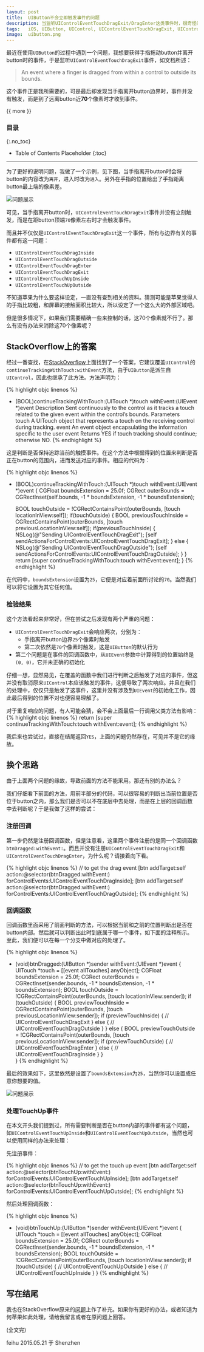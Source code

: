 ```yaml
---
layout: post
title:  UIButton不会立即触发事件的问题
description: 当监听UIControlEventTouchDragExit/DragEnter这类事件时，很奇怪的是手指离开Button时并不会立刻触发事件，本文找到了原因并给出了解决方案。
tags:   iOS, UIButton, UIControl, UIControlEventTouchDragExit, UIControlEventTouchDragEnter
image:  uibutton.png
---
```


最近在使用`UIButton`的过程中遇到一个问题，我想要获得手指拖动button并离开button时的事件，于是监听`UIControlEventTouchDragExit`事件，如文档所述：

> An event where a finger is dragged from within a control to outside its bounds.

这个事件正是我所需要的，可是最后却发现当手指离开button边界时，事件并没有触发，而是到了远离button近**70**个像素时才收到事件。

{{ more }}

### 目录
{:.no_toc}

* Table of Contents Placeholder
{:toc}

-----

为了更好的说明问题，我做了一个示例，见下图，当手指离开button时会将button的内容改为`离开`，进入时改为`进入`。另外在手指的位置给出了手指距离button最上端的像素差。

![问题展示](/img/posts/uibutton-problem.gif)

可见，当手指离开button时，`UIControlEventTouchDragExit`事件并没有立刻触发，而是在距button顶端`70`像素左右时才会触发事件。

而且并不仅仅是`UIControlEventTouchDragExit`这一个事件，所有与边界有关的事件都有这一问题：

- `UIControlEventTouchDragInside`
- `UIControlEventTouchDragOutside`
- `UIControlEventTouchDragEnter`
- `UIControlEventTouchDragExit`
- `UIControlEventTouchUpInside`
- `UIControlEventTouchUpOutside`

不知道苹果为什么要这样设定，一直没有查到相关的资料。猜测可能是苹果觉得人的手指比较粗，和屏幕的接触面积比较大，所以设定了一个这么大的外部区域吧。

但是很多情况下，如果我们需要精确一些来控制的话，这70个像素就不行了。那么有没有办法来消除这70个像素呢？


## StackOverflow上的答案

经过一番查找，在[StackOverflow](http://stackoverflow.com/a/14400040/973315)上面找到了一个答案，它建议覆盖`UIControl`的`continueTrackingWithTouch:withEvent`方法，由于`UIButton`是派生自`UIControl`，因此也继承了此方法。方法声明为：

{% highlight objc linenos %}
- (BOOL)continueTrackingWithTouch:(UITouch *)touch withEvent:(UIEvent *)event
Description	
  Sent continuously to the control as it tracks a touch related to the given event within the control’s bounds.
Parameters	
  touch
    A UITouch object that represents a touch on the receiving control during tracking.
  event
    An event object encapsulating the information specific to the user event
Returns	
  YES if touch tracking should continue; otherwise NO.
{% endhighlight %}

这是判断是否保持追踪当前的触摸事件。在这个方法中根据得到的位置来判断是否正在button的范围内，进而发送对应的事件。相应的代码为：

{% highlight objc linenos %}
- (BOOL)continueTrackingWithTouch:(UITouch *)touch withEvent:(UIEvent *)event
{
    CGFloat boundsExtension = 25.0f;
    CGRect outerBounds = CGRectInset(self.bounds, -1 * boundsExtension, -1 * boundsExtension);

    BOOL touchOutside = !CGRectContainsPoint(outerBounds, [touch locationInView:self]);
    if(touchOutside) {
        BOOL previousTouchInside = CGRectContainsPoint(outerBounds, [touch previousLocationInView:self]);
        if(previousTouchInside) {
            NSLog(@"Sending UIControlEventTouchDragExit");
            [self sendActionsForControlEvents:UIControlEventTouchDragExit];
        }
        else
        {
            NSLog(@"Sending UIControlEventTouchDragOutside");
            [self sendActionsForControlEvents:UIControlEventTouchDragOutside];
        }
    }
    return [super continueTrackingWithTouch:touch withEvent:event];
}
{% endhighlight %}

在代码中，`boundsExtension`设置为`25`，它便是对应着前面所讨论的`70`。当然我们可以将它设置为其它任何值。

### 检验结果

这个方法看起来非常好，但在尝试之后发现有两个严重的问题：

- `UIControlEventTouchDragExit`会响应两次，分别为：
  - 手指离开button边界`25`个像素时触发
  - 第二次依然是`70`个像素时触发，这是`UIButton`的默认行为
- 第二个问题是在事件的回调函数中，从`UIEvent`参数中计算得到的位置始终是`(0, 0)`，它并未正确的初始化

仔细一想，显然易见，在覆盖的函数中我们进行判断之后触发了对应的事件，但这并没有取消原来`UIControl`本应该触发的事件，这便导致了两次响应。并且在我们的处理中，仅仅只是触发了这事件，这里并没有涉及到`UIEvent`的初始化工作，因此最后得到的位置不对也便容易理解了。

对于重复响应的问题，有人可能会猜，会不会上面最后一行调用父类方法有影响：
{% highlight objc linenos %}
    return [super continueTrackingWithTouch:touch withEvent:event];
{% endhighlight %}

我后来也尝试过，直接在结尾返回`YES`，上面的问题仍然存在，可见并不是它的缘故。

## 换个思路

由于上面两个问题的缘故，导致前面的方法不能采用。那还有别的办法么？

我们仔细看下前面的方法，用前半部分的代码，可以很容易的判断出当前位置是否位于button之内，那么我们是否可以不在底层中去处理，而是在上层的回调函数中去判断呢？于是我做了这样的尝试：

### 注册回调

第一步仍然是注册回调函数，但是注意看，这里两个事件注册的是同一个回调函数`btnDragged:withEvent:`。而且并没有注册`UIControlEventTouchDragExit`和`UIControlEventTouchDragEnter`，为什么呢？请接着向下看。

{% highlight objc linenos %}
// to get the drag event
[btn addTarget:self action:@selector(btnDragged:withEvent:) forControlEvents:UIControlEventTouchDragInside];
[btn addTarget:self action:@selector(btnDragged:withEvent:) forControlEvents:UIControlEventTouchDragOutside];
{% endhighlight %}

### 回调函数

回调函数里面采用了前面判断的方法，可以根据当前和之前的位置判断出是否在button内部。然后就可以判断出此时到底属于哪一个事件，如下面的注释所示。至此，我们便可以在每一个分支中做对应的处理了。

{% highlight objc linenos %}
- (void)btnDragged:(UIButton *)sender withEvent:(UIEvent *)event {
    UITouch *touch = [[event allTouches] anyObject];
    CGFloat boundsExtension = 25.0f;
    CGRect outerBounds = CGRectInset(sender.bounds, -1 * boundsExtension, -1 * boundsExtension);
    BOOL touchOutside = !CGRectContainsPoint(outerBounds, [touch locationInView:sender]);
    if (touchOutside) {
        BOOL previewTouchInside = CGRectContainsPoint(outerBounds, [touch previousLocationInView:sender]);
        if (previewTouchInside) {
            // UIControlEventTouchDragExit
        } else {
            // UIControlEventTouchDragOutside
        }
    } else {
        BOOL previewTouchOutside = !CGRectContainsPoint(outerBounds, [touch previousLocationInView:sender]);
        if (previewTouchOutside) {
            // UIControlEventTouchDragEnter
        } else {
            // UIControlEventTouchDragInside
        }
    }    
}
{% endhighlight %}

最后的效果如下，这里依然是设置了`boundsExtension`为`25`，当然你可以设置成任意你想要的值。

![问题展示](/img/posts/uibutton-correct.gif)

### 处理TouchUp事件

在本文开头我们提到过，所有需要判断是否在button内部的事件都有这个问题，如`UIControlEventTouchUpInside`和`UIControlEventTouchUpOutside`，当然也可以使用同样的办法来处理：

先注册事件：

{% highlight objc linenos %}
// to get the touch up event
[btn addTarget:self action:@selector(btnTouchUp:withEvent:) forControlEvents:UIControlEventTouchUpInside];
[btn addTarget:self action:@selector(btnTouchUp:withEvent:) forControlEvents:UIControlEventTouchUpOutside];
{% endhighlight %}

然后处理回调函数：

{% highlight objc linenos %}
- (void)btnTouchUp:(UIButton *)sender withEvent:(UIEvent *)event {
    UITouch *touch = [[event allTouches] anyObject];
    CGFloat boundsExtension = 25.0f;
    CGRect outerBounds = CGRectInset(sender.bounds, -1 * boundsExtension, -1 * boundsExtension);
    BOOL touchOutside = !CGRectContainsPoint(outerBounds, [touch locationInView:sender]);
    if (touchOutside) {
        // UIControlEventTouchUpOutside
    } else {
        // UIControlEventTouchUpInside
    }
}
{% endhighlight %}

## 写在结尾

我也在StackOverflow原来的[问题](http://stackoverflow.com/a/30320206/973315)上作了补充。如果你有更好的办法，或者知道为何苹果如此处理，请给我留言或者在原问题上回答。

(全文完)

feihu
2015.05.21 于 Shenzhen

